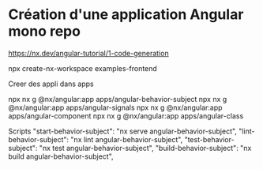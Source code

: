 # Création d'une application Angular mono repo
  https://nx.dev/angular-tutorial/1-code-generation
  
  npx create-nx-workspace
  examples-frontend
  
  Creer des appli dans apps
  
  npx nx g @nx/angular:app apps/angular-behavior-subject
  npx nx g @nx/angular:app apps/angular-signals
  npx nx g @nx/angular:app apps/angular-component
  npx nx g @nx/angular:app apps/angular-class

  Scripts
    "start-behavior-subject": "nx serve angular-behavior-subject",
    "lint-behavior-subject": "nx lint angular-behavior-subject",
    "test-behavior-subject": "nx test angular-behavior-subject",
    "build-behavior-subject": "nx build angular-behavior-subject",


